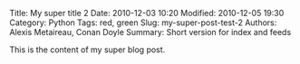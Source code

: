 Title: My super title 2
Date: 2010-12-03 10:20
Modified: 2010-12-05 19:30
Category: Python
Tags: red, green
Slug: my-super-post-test-2
Authors: Alexis Metaireau, Conan Doyle
Summary: Short version for index and feeds

This is the content of my super blog post.
